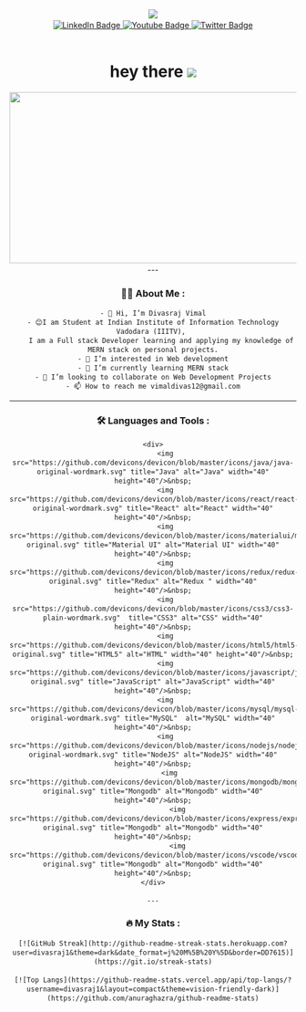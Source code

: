 <div id="header" align="center">
    <img src="https://media.giphy.com/media/M9gbBd9nbDrOTu1Mqx/giphy.gif" width="100"/>

  <div id="badges">
    <a href="https://www.linkedin.com/in/divasraj-vimal/">
      <img src="https://img.shields.io/badge/LinkedIn-blue?style=for-the-badge&logo=linkedin&logoColor=white" alt="LinkedIn Badge"/>
    </a>
    <a href="https://www.youtube.com/c/DivasrajVimal">
      <img src="https://img.shields.io/badge/YouTube-red?style=for-the-badge&logo=youtube&logoColor=white" alt="Youtube Badge"/>
    </a>
    <a href="https://mobile.twitter.com/divasraj_vml">
      <img src="https://img.shields.io/badge/Twitter-blue?style=for-the-badge&logo=twitter&logoColor=white" alt="Twitter Badge"/>
    </a>
  </div>
  <img src="https://komarev.com/ghpvc/?username=divasraj1&style=flat-square&color=blue" alt=""/>
  <h1>
  hey there
  <img src="https://media.giphy.com/media/hvRJCLFzcasrR4ia7z/giphy.gif" width="30px"/>
</h1>
</div>
<div align="center">
  <img src="https://media.giphy.com/media/dWesBcTLavkZuG35MI/giphy.gif" width="600" height="300"/>
    ---

### :woman_technologist: About Me :
    - 👋 Hi, I’m Divasraj Vimal
    - 😊I am Student at Indian Institute of Information Technology Vadodara (IIITV), 
        I am a Full stack Developer learning and applying my knowledge of MERN stack on personal projects.
    - 👀 I’m interested in Web development
    - 🌱 I’m currently learning MERN stack
    - 💞️ I’m looking to collaborate on Web Development Projects
    - 📫 How to reach me vimaldivas12@gmail.com
    
  ---

### :hammer_and_wrench: Languages and Tools :
    
    <div>
          <img src="https://github.com/devicons/devicon/blob/master/icons/java/java-original-wordmark.svg" title="Java" alt="Java" width="40" height="40"/>&nbsp;
          <img src="https://github.com/devicons/devicon/blob/master/icons/react/react-original-wordmark.svg" title="React" alt="React" width="40" height="40"/>&nbsp;
          <img src="https://github.com/devicons/devicon/blob/master/icons/materialui/materialui-original.svg" title="Material UI" alt="Material UI" width="40" height="40"/>&nbsp;
          <img src="https://github.com/devicons/devicon/blob/master/icons/redux/redux-original.svg" title="Redux" alt="Redux " width="40" height="40"/>&nbsp;
          <img src="https://github.com/devicons/devicon/blob/master/icons/css3/css3-plain-wordmark.svg"  title="CSS3" alt="CSS" width="40" height="40"/>&nbsp;
          <img src="https://github.com/devicons/devicon/blob/master/icons/html5/html5-original.svg" title="HTML5" alt="HTML" width="40" height="40"/>&nbsp;
          <img src="https://github.com/devicons/devicon/blob/master/icons/javascript/javascript-original.svg" title="JavaScript" alt="JavaScript" width="40" height="40"/>&nbsp;
          <img src="https://github.com/devicons/devicon/blob/master/icons/mysql/mysql-original-wordmark.svg" title="MySQL"  alt="MySQL" width="40" height="40"/>&nbsp;
          <img src="https://github.com/devicons/devicon/blob/master/icons/nodejs/nodejs-original-wordmark.svg" title="NodeJS" alt="NodeJS" width="40" height="40"/>&nbsp;
            <img src="https://github.com/devicons/devicon/blob/master/icons/mongodb/mongodb-original.svg" title="Mongodb" alt="Mongodb" width="40" height="40"/>&nbsp;
                <img src="https://github.com/devicons/devicon/blob/master/icons/express/express-original.svg" title="Mongodb" alt="Mongodb" width="40" height="40"/>&nbsp;
                <img src="https://github.com/devicons/devicon/blob/master/icons/vscode/vscode-original.svg" title="Mongodb" alt="Mongodb" width="40" height="40"/>&nbsp;
    </div>
    
    ---

### :fire: My Stats :
    
    [![GitHub Streak](http://github-readme-streak-stats.herokuapp.com?user=divasraj1&theme=dark&date_format=j%20M%5B%20Y%5D&border=DD7615)](https://git.io/streak-stats)

    [![Top Langs](https://github-readme-stats.vercel.app/api/top-langs/?username=divasraj1&layout=compact&theme=vision-friendly-dark)](https://github.com/anuraghazra/github-readme-stats)

</div>



<!---
Divasraj1/Divasraj1 is a ✨ special ✨ repository because its `README.md` (this file) appears on your GitHub profile.
You can click the Preview link to take a look at your changes.
--->
